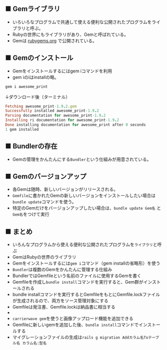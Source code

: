 ## ■ Gemライブラリ

- いろいろなプログラムで共通して使える便利な公開されたプログラムをライブラリと呼ぶ。
- Rubyの世界にもライブラリがあり、Gemと呼ばれている。
- Gemは [rubygems.org](http://rubygems.org/) で公開されている。

## ■ Gemのインストール

- Gemをインストールするにはgem iコマンドを利用
- gem iのiはinstallの略。

```ruby
gem i awesome_print
```

↓ダウンロード後（ターミナル）

```ruby
Fetching awesome_print-1.9.2.gem
Successfully installed awesome_print-1.9.2
Parsing documentation for awesome_print-1.9.2
Installing ri documentation for awesome_print-1.9.2
Done installing documentation for awesome_print after 0 seconds
1 gem installed
```

## ■ Bundlerの存在

- Gemの管理をかんたんにする`Bundler`という仕組みが用意されている。

## ■ Gemのバージョンアップ

- 各Gemは随時、新しいバージョンがリリースされる。
- `Gemfile`に書かれたGemの新しいバージョンをインストールしたい場合は`bundle update`コマンドを使う。
- 特定のGemだけをバージョンアップしたい場合は、`bundle update Gem名` と`Gem名`をつけて実行

## ■ **まとめ**

- いろんなプログラムから使える便利な公開されたプログラムを`ライブラリ`と呼ぶ
- GemはRubyの世界のライブラリ
- Gemをインストールするには`gem i`コマンド（gem installの省略形）を使う
- `Bundler`は複数のGemをかんたんに管理する仕組み
- BundlerではGemfileという名前のファイルに使用するGemを書く
- Gemfileを作成し`bundle install`コマンドを実行すると、Gem群がインストールされる
- bundle installコマンドを実行するとGemfileをもとにGemfile.lockファイルが生成されるので、両方をソース管理対象にする
- Gemfileは発注書、Gemfile.lockは納品書に相当する
- 
- `carrierwave gem`を使うと画像アップロード機能を追加できる
- Gemfileに新しいgemを追加した後、`bundle install`コマンドでインストールする
- マイグレーションファイルの生成は`rails g migration Addカラム名Toテーブル名 カラム名:型名`
